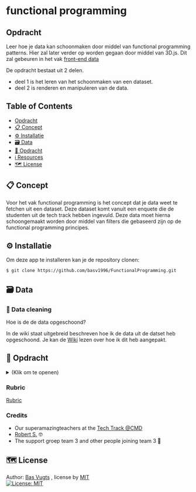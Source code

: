 # functional programming

## Opdracht

Leer hoe je data kan schoonmaken door middel van functional programming patterns. Hier zal later verder op worden gegaan door middel van 3D.js. Dit zal gebeuren in het vak [front-end data](https://github.com/basv1996/FrontendData) 

De opdracht bestaat uit 2 delen.
* deel 1 is het leren van het schoonmaken van een dataset.
* deel 2 is renderen en manipuleren van de data.

## Table of Contents
  * [Opdracht](#assessment)
  * [📋 Concept](#---concept)
  * [⚙️ Installatie](#---installation)
  * [🗃 Data](#---data)
  * [🏫 Opdracht](#---Opdracht)
  * [ℹ️ Resources](#---resources)
  * [🗺️ License](#----license)


## 📋 Concept
Voor het vak functional programming is het concept dat je data weet te fetchen uit een dataset. Deze dataset komt vanuit een enquete die de studenten uit de tech track hebben ingevuld. Deze data moet hierna schoongemaakt worden door middel van filters die gebaseerd zijn op de functional programming principes.


## ⚙️ Installatie
Om deze app te installeren kan je de repository clonen:
```bash
$ git clone https://github.com/basv1996/FunctionalProgramming.git
```

## 🗃 Data
### 💽 Data cleaning
Hoe is de de data opgeschoond?

In de wiki staat uitgebreid beschreven hoe ik de data uit de datset heb opgeschoond. Je kan de [Wiki](https://github.com/basv1996/FunctionalProgramming/wiki/Opschonen-van-de-enquete-datan) lezen over hoe ik dit heb aangepakt.




## 🏫 Opdracht
<details>
  <summary></strong> (Klik om te openen)</summary>
Tijdens het vak Functional Programming worden we beoordeld op de volgende punten:

- Toepassing van het onderwerp
- Begrijpen van de materie
- Kwaliteit
- Proces


### Week 1 - Data Cleaning 🧹

**Goal**: Leren hoe je data kan showen en opschonen met functional programming   
In week 1 heb ik geleerd hoe functional programming in zijn werk gaat. Tevens heb ik geleerd hoe je door middel van een fetch de data uit een json bestand kan ophalen(renderen).   

### Week 2 - Werken met externe API 📊
**Goal**: Data van een externe API renderen en opschonen 
Ik heb deze week geleerd hoe je een externe API kan gebruiken.  

</details>

### Rubric

[Rubric](https://github.com/basv1996/FunctionalProgramming/wiki/Rubric-Functional-Programming-21-22)

### Credits
- Our superamazingteachers at the [Tech Track @CMD](https://github.com/cmda-tt/course-21-22) 
- [Robert S.](https://github.com/roberrrt-s) :nerd_face:
- The support groep team 3 and other people joining team 3 :muscle:


## 🗺️ License
Author: [Bas Vugts](https://github.com/basv1996) , license by
[MIT](https://github.com/basv1996/functional-programming/blob/master/LICENSE)      
[![License: MIT](https://img.shields.io/badge/License-MIT-yellow.svg)](https://opensource.org/licenses/MIT)

